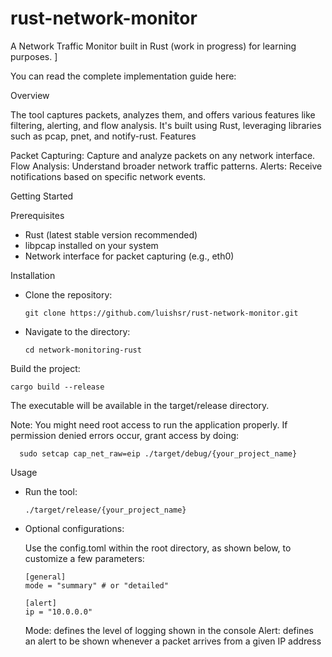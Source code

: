 # rust-network-monitor
A Network Traffic Monitor built in Rust (work in progress) for learning purposes. ]

You can read the complete implementation guide here: 

Overview

The tool captures packets, analyzes them, and offers various features like filtering, alerting, and flow analysis. It's built using Rust, leveraging libraries such as pcap, pnet, and notify-rust.
Features

Packet Capturing: Capture and analyze packets on any network interface.
Flow Analysis: Understand broader network traffic patterns.
Alerts: Receive notifications based on specific network events.

Getting Started

Prerequisites

- Rust (latest stable version recommended)
- libpcap installed on your system
- Network interface for packet capturing (e.g., eth0)

Installation

- Clone the repository:

      git clone https://github.com/luishsr/rust-network-monitor.git

- Navigate to the directory:

      cd network-monitoring-rust

Build the project:

    cargo build --release

The executable will be available in the target/release directory.

Note: You might need root access to run the application properly. If permission denied errors occur, grant access by doing:

      sudo setcap cap_net_raw=eip ./target/debug/{your_project_name}

Usage

- Run the tool:

      ./target/release/{your_project_name}

- Optional configurations:

  Use the config.toml within the root directory, as shown below, to customize a few parameters:

      [general]
      mode = "summary" # or "detailed"
  
      [alert]
      ip = "10.0.0.0"
     
  Mode: defines the level of logging shown in the console
  Alert: defines an alert to be shown whenever a packet arrives from a given IP address
  

